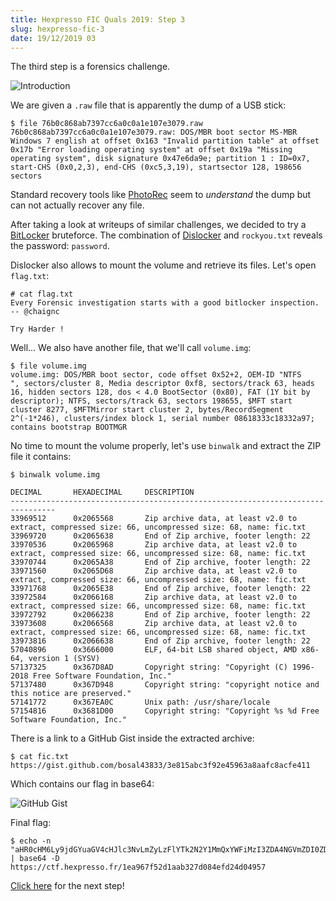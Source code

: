 ```yaml
---
title: Hexpresso FIC Quals 2019: Step 3
slug: hexpresso-fic-3
date: 19/12/2019 03
---
```


The third step is a forensics challenge.

![Introduction](/assets/hexpresso-fic-quals/step3/intro.png)

We are given a `.raw` file that is apparently the dump of a USB stick:

```
$ file 76b0c868ab7397cc6a0c0a1e107e3079.raw
76b0c868ab7397cc6a0c0a1e107e3079.raw: DOS/MBR boot sector MS-MBR Windows 7 english at offset 0x163 "Invalid partition table" at offset 0x17b "Error loading operating system" at offset 0x19a "Missing operating system", disk signature 0x47e6da9e; partition 1 : ID=0x7, start-CHS (0x0,2,3), end-CHS (0xc5,3,19), startsector 128, 198656 sectors
```

Standard recovery tools like
[PhotoRec](https://www.cgsecurity.org/wiki/PhotoRec_FR) seem to *understand*
the dump but can not actually recover any file.

After taking a look at writeups of similar challenges, we decided to try a
[BitLocker](https://fr.wikipedia.org/wiki/BitLocker_Drive_Encryption)
bruteforce. The combination of
[Dislocker](https://wreckedsecurity.com/encryption-and-data-protection/brute-force-dictionary-attack-against-bitlocker/)
and `rockyou.txt` reveals the password: `password`.

Dislocker also allows to mount the volume and retrieve its files. Let's open
`flag.txt`:

```
# cat flag.txt
Every Forensic investigation starts with a good bitlocker inspection.
-- @chaignc

Try Harder !
```

Well... We also have another file, that we'll call `volume.img`:

```
$ file volume.img
volume.img: DOS/MBR boot sector, code offset 0x52+2, OEM-ID "NTFS    ", sectors/cluster 8, Media descriptor 0xf8, sectors/track 63, heads 16, hidden sectors 128, dos < 4.0 BootSector (0x80), FAT (1Y bit by descriptor); NTFS, sectors/track 63, sectors 198655, $MFT start cluster 8277, $MFTMirror start cluster 2, bytes/RecordSegment 2^(-1*246), clusters/index block 1, serial number 08618333c18332a97; contains bootstrap BOOTMGR
```

No time to mount the volume properly, let's use `binwalk` and extract the ZIP
file it contains:

```
$ binwalk volume.img

DECIMAL       HEXADECIMAL     DESCRIPTION
--------------------------------------------------------------------------------
33969512      0x2065568       Zip archive data, at least v2.0 to extract, compressed size: 66, uncompressed size: 68, name: fic.txt
33969720      0x2065638       End of Zip archive, footer length: 22
33970536      0x2065968       Zip archive data, at least v2.0 to extract, compressed size: 66, uncompressed size: 68, name: fic.txt
33970744      0x2065A38       End of Zip archive, footer length: 22
33971560      0x2065D68       Zip archive data, at least v2.0 to extract, compressed size: 66, uncompressed size: 68, name: fic.txt
33971768      0x2065E38       End of Zip archive, footer length: 22
33972584      0x2066168       Zip archive data, at least v2.0 to extract, compressed size: 66, uncompressed size: 68, name: fic.txt
33972792      0x2066238       End of Zip archive, footer length: 22
33973608      0x2066568       Zip archive data, at least v2.0 to extract, compressed size: 66, uncompressed size: 68, name: fic.txt
33973816      0x2066638       End of Zip archive, footer length: 22
57040896      0x3666000       ELF, 64-bit LSB shared object, AMD x86-64, version 1 (SYSV)
57137325      0x367D8AD       Copyright string: "Copyright (C) 1996-2018 Free Software Foundation, Inc."
57137480      0x367D948       Copyright string: "copyright notice and this notice are preserved."
57141772      0x367EA0C       Unix path: /usr/share/locale
57154816      0x3681D00       Copyright string: "Copyright %s %d Free Software Foundation, Inc."
```

There is a link to a GitHub Gist inside the extracted archive:

```
$ cat fic.txt
https://gist.github.com/bosal43833/3e815abc3f92e45963a8aafc8acfe411
```

Which contains our flag in base64:

![GitHub Gist](/assets/hexpresso-fic-quals/step3/gist.png)

Final flag:

```
$ echo -n "aHR0cHM6Ly9jdGYuaGV4cHJlc3NvLmZyLzFlYTk2N2Y1MmQxYWFiMzI3ZDA4NGVmZDI0ZDA0OTU3Cg==" | base64 -D
https://ctf.hexpresso.fr/1ea967f52d1aab327d084efd24d04957
```

[Click here](/posts/hexpresso-fic-4) for the next step!